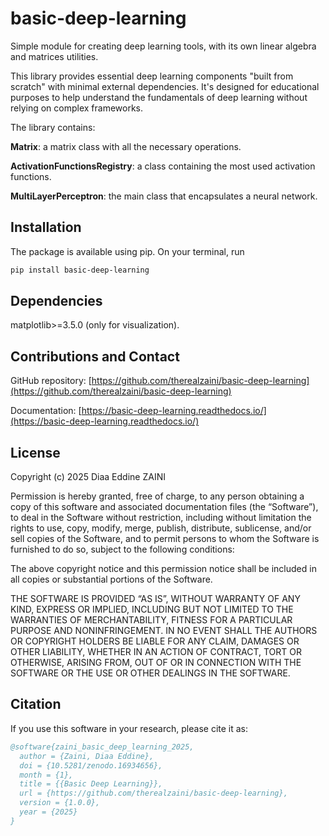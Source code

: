 # basic-deep-learning

Simple module for creating deep learning tools, with its own linear algebra and matrices utilities.

This library provides essential deep learning components "built from scratch" with minimal external dependencies. It's designed for educational purposes to help understand the fundamentals of deep learning without relying on complex frameworks.

The library contains:

**Matrix**: a matrix class with all the necessary operations.

**ActivationFunctionsRegistry**: a class containing the most used activation functions.

**MultiLayerPerceptron**: the main class that encapsulates a neural network.

## Installation

The package is available using pip. On your terminal, run

```bash
pip install basic-deep-learning
```

## Dependencies

matplotlib>=3.5.0 (only for visualization).

## Contributions and Contact

GitHub repository: [https://github.com/therealzaini/basic-deep-learning](https://github.com/therealzaini/basic-deep-learning)

Documentation: [https://basic-deep-learning.readthedocs.io/](https://basic-deep-learning.readthedocs.io/)

## License
Copyright (c) 2025 Diaa Eddine ZAINI

Permission is hereby granted, free of charge, to any person obtaining a copy of this software and associated documentation files (the “Software”), to deal in the Software without restriction, including without limitation the rights to use, copy, modify, merge, publish, distribute, sublicense, and/or sell copies of the Software, and to permit persons to whom the Software is furnished to do so, subject to the following conditions:

The above copyright notice and this permission notice shall be included in all copies or substantial portions of the Software.

THE SOFTWARE IS PROVIDED “AS IS”, WITHOUT WARRANTY OF ANY KIND, EXPRESS OR IMPLIED, INCLUDING BUT NOT LIMITED TO THE WARRANTIES OF MERCHANTABILITY, FITNESS FOR A PARTICULAR PURPOSE AND NONINFRINGEMENT. IN NO EVENT SHALL THE AUTHORS OR COPYRIGHT HOLDERS BE LIABLE FOR ANY CLAIM, DAMAGES OR OTHER LIABILITY, WHETHER IN AN ACTION OF CONTRACT, TORT OR OTHERWISE, ARISING FROM, OUT OF OR IN CONNECTION WITH THE SOFTWARE OR THE USE OR OTHER DEALINGS IN THE SOFTWARE.

## Citation

If you use this software in your research, please cite it as:

```bibtex
@software{zaini_basic_deep_learning_2025,
  author = {Zaini, Diaa Eddine},
  doi = {10.5281/zenodo.16934656},
  month = {1},
  title = {{Basic Deep Learning}},
  url = {https://github.com/therealzaini/basic-deep-learning},
  version = {1.0.0},
  year = {2025}
}
